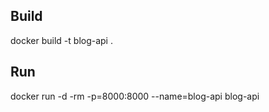 ## Build

docker build -t blog-api .

## Run

docker run -d -rm -p=8000:8000 --name=blog-api blog-api
